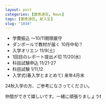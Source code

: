 ```yaml
---
layout: post
categories: [慶應通信, News]
tags: [慶應通信, 新入生]
slug: "1034"
---
```

* 学費振込 〜10/11期限厳守
* ダンボールで教材が届く 10月中旬？
* 入学オリエン 11/9(土)
* 1回目のレポート提出〆切 11/20(水)
* 科目試験申込 11/21-27
* 科目試験 1/11,12
* 入学式(春入学とまとめて) 来年4月末

24秋入学の方、ご参考になさってください。

仲間ができて嬉しいです。一緒に頑張りましょう❗️